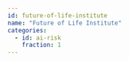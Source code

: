 ```yaml
---
id: future-of-life-institute
name: "Future of Life Institute"
categories:
  - id: ai-risk
    fraction: 1
--- 
```

